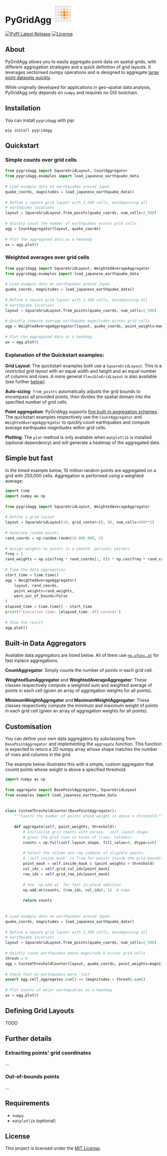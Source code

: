 # PyGridAgg <img src="pygridagg/assets/icon.png" alt="icon" width="60" height="60"/> 

[![PyPI Latest Release](https://img.shields.io/pypi/v/PyGridAgg.svg)](https://pypi.org/project/CryptNumPy/)
[![License](https://img.shields.io/pypi/l/PyGridAgg.svg)](https://github.com/lungoruscello/CryptNumPy/blob/master/LICENSE.txt)

## About

PyGridAgg allows you to easily aggregate point data on spatial grids, with different
aggregation strategies and a quick definition of grid layouts. It leverages vectorised 
numpy operations and is designed to aggregate [large point datasets quickly](#Simple-but-fast).

While originally developed for applications in geo-spatial data analysis, PyGridAgg 
only depends on `numpy` and requires no GIS toolchain.  


## Installation

You can install `pygridagg` with pip:

`pip install pygridagg`

## Quickstart

### Simple counts over grid cells 

```python
from pygridagg import SquareGridLayout, CountAggregator
from pygridagg.examples import load_japanese_earthquake_data

# Load example data on earthquakes around Japan
quake_coords, magnitudes = load_japanese_earthquake_data()

# Define a square grid layout with 2,500 cells, encompassing all
# earthquake locations
layout = SquareGridLayout.from_points(quake_coords, num_cells=2_500)

# Quickly count the number of earthquakes across grid cells
agg = CountAggregator(layout, quake_coords)

# Plot the aggregated data as a heatmap
ax = agg.plot()
```

### Weighted averages over grid cells

```python
from pygridagg import SquareGridLayout, WeightedAverageAggregator
from pygridagg.examples import load_japanese_earthquake_data

# Load example data on earthquakes around Japan
quake_coords, magnitudes = load_japanese_earthquake_data()

# Define a square grid layout with 2,500 cells, encompassing all
# earthquake locations
layout = SquareGridLayout.from_points(quake_coords, num_cells=2_500)

# Quickly compute average earthquake magnitudes across grid cells
agg = WeightedAverageAggregator(layout, quake_coords, point_weights=magnitudes)

# Plot the aggregated data as a heatmap
ax = agg.plot()
```

### Explanation of the Quickstart examples:

**Grid Layout**:
The quickstart examples both use a `SquareGridLayout`. This is a *restricted* grid 
layout with an equal width and height and an equal number of columns and rows. 
A more general `FlexibleGridLayout` is also available (see further [below](TODO)).

**Auto-sizing**:
`from_points` automatically adjusts the grid bounds to encompass all provided 
points, then divides the spatial domain into the specified number of grid cells.

**Point aggregation**:
PyGridAgg supports [five built-in aggregation schemes](#built-in-data-aggregators). The quickstart examples 
respectively use the `CountAggregator` and `WeightedAverageAggregator` to quickly 
count earthquakes and compute average earthquake *magnitudes* within grid cells. 

**Plotting**:
The `plot` method is only available when `matplotlib` is installed (optional dependency) 
and will  generate a heatmap of the aggregated data. 


## Simple but fast


In the timed example below, 10 million random points are aggregated on a grid 
with 250,000 cells. Aggregation is performed using a weighted average:

```python
import time 
import numpy as np

from pygridagg import SquareGridLayout, WeightedAverageAggregator

# Define a grid layout
layout = SquareGridLayout(10, grid_center=(0, 0), num_cells=500**2)

# Generate random points
rand_coords = np.random.randn(10_000_000, 2)

# Assign weights to points in a smooth, periodic pattern
freq = 5
rand_weights = np.sin(freq * rand_coords[:, 0]) * np.cos(freq * rand_coords[:, 1])

# Time the data aggregation
start_time = time.time()
agg = WeightedAverageAggregator(
    layout, rand_coords, 
    point_weights=rand_weights,
    warn_out_of_bounds=False
)
elapsed_time = time.time() - start_time
print(f"Execution time: {elapsed_time:.4f} seconds")

# Show the result
agg.plot()
```
 
## Built-in Data Aggregators

Available data aggregators are listed below. All of them use [`np.ufunc.at`](https://numpy.org/doc/stable/reference/generated/numpy.ufunc.at.html) for fast inplace aggregations.

**CountAggregator**: Simply counts the number of points in each grid cell.

**WeightedSumAggregator** and **WeightedAverageAggregator**: 
These classes respectively compute a weighted sum and weighted average of  points in each cell (given an array of 
aggregation weights for all points).

**MinimumWeightAggregator** and **MaximumWeightAggregator**: 
These classes respectively compute the minimum 
and maximum weight of points in each grid cell (given an array of 
aggregation weights for all points). 

## Customisation

You can define your own data aggregators by subclassing from `BasePointAggregator` and 
implementing the `aggregate` function. This function is expected to return a 2D numpy 
array whose shape matches the number of rows and columns in the grid. 

The example below illustrates this with a simple, custom aggregator that counts points
whose weight is above a specified threshold.

```python
import numpy as np

from aggregate import BasePointAggregator, SquareGridLayout
from examples import load_japanese_earthquake_data


class CustomThresholdCounter(BasePointAggregator):
    """Counts the number of points whose weight is above a threshold."""

    def aggregate(self, point_weights, threshold):
        # Initialise grid counts with zeroes. `self.layout.shape`
        # gives the grid size in terms of (rows, columns).
        counts = np.full(self.layout.shape, fill_value=0, dtype=int)

        # Select the column and row indexes of eligible points.
        # `self.inside_mask` is True for points inside the grid bounds.
        point_mask = self.inside_mask & (point_weights > threshold)
        col_ids = self.grid_col_ids[point_mask]
        row_ids = self.grid_row_ids[point_mask]

        # Use `np.add.at` for fast in-place addition
        np.add.at(counts, (row_ids, col_ids), 1)  # noqa

        return counts


# Load example data on earthquakes around Japan
quake_coords, magnitudes = load_japanese_earthquake_data()

# Define a square grid layout with 2,500 cells, encompassing all
# earthquake locations
layout = SquareGridLayout.from_points(quake_coords, num_cells=2_500)

# Quickly count earthquakes above magnitude 6 across grid cells
thresh = 6
agg = CustomThresholdCounter(layout, quake_coords, point_weights=magnitudes, threshold=thresh)

# Check that no earthquakes were 'lost'
assert agg.cell_aggregates.sum() == (magnitudes > thresh).sum()

# Plot counts of major earthquakles as a heatmap
ax = agg.plot()
```

## Defining Grid Layouts

TODO

##

## Further details

### Extracting points' grid coordinates

...

### Out-of-bounds points

...


## Requirements

* `numpy`
* `matplotlib` (optional)

## License

This project is licensed under the [MIT License](LICENSE.txt).
